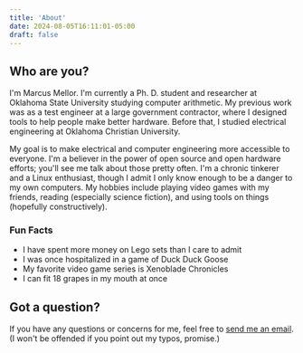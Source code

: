 ```yaml
---
title: 'About'
date: 2024-08-05T16:11:01-05:00
draft: false
---
```


## Who are you?

I'm Marcus Mellor. I'm currently a Ph. D. student and researcher at Oklahoma State University
studying computer arithmetic. My previous work was as a test engineer at a large government
contractor, where I designed tools to help people make better hardware. Before that, I studied
electrical engineering at Oklahoma Christian University.

My goal is to make electrical and computer engineering more accessible to everyone. I'm a believer
in the power of open source and open hardware efforts; you'll see me talk about those pretty often.
I'm a chronic tinkerer and a Linux enthusiast, though I admit I only know enough to be a danger to
my own computers. My hobbies include playing video games with my friends, reading (especially
science fiction), and using tools on things (hopefully constructively).

### Fun Facts

- I have spent more money on Lego sets than I care to admit
- I was once hospitalized in a game of Duck Duck Goose
- My favorite video game series is Xenoblade Chronicles
- I can fit 18 grapes in my mouth at once

## Got a question?

If you have any questions or concerns for me, feel free to [send me an email](mailto:me@infinitymdm.dev).
(I won't be offended if you point out my typos, promise.)
